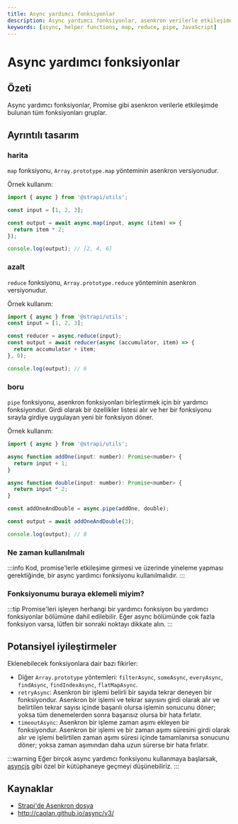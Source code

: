 ```yaml
---
title: Async yardımcı fonksiyonlar
description: Async yardımcı fonksiyonlar, asenkron verilerle etkileşime giren fonksiyonları gruplar. Bu içerikte, async map, reduce ve pipe gibi işlevler ayrıntılı olarak açıklanmaktadır.
keywords: [async, helper functions, map, reduce, pipe, JavaScript]
---
```


# Async yardımcı fonksiyonlar

## Özeti

Async yardımcı fonksiyonlar, Promise gibi asenkron verilerle etkileşimde bulunan tüm fonksiyonları gruplar.

## Ayrıntılı tasarım

### harita

`map` fonksiyonu, `Array.prototype.map` yönteminin asenkron versiyonudur.

Örnek kullanım:

```js
import { async } from '@strapi/utils';

const input = [1, 2, 3];

const output = await async.map(input, async (item) => {
  return item * 2;
});

console.log(output); // [2, 4, 6]
```

### azalt

`reduce` fonksiyonu, `Array.prototype.reduce` yönteminin asenkron versiyonudur.

Örnek kullanım:

```js
import { async } from '@strapi/utils';
const input = [1, 2, 3];

const reducer = async.reduce(input);
const output = await reducer(async (accumulator, item) => {
  return accumulator + item;
}, 0);

console.log(output); // 6
```

### boru

`pipe` fonksiyonu, asenkron fonksiyonları birleştirmek için bir yardımcı fonksiyondur. Girdi olarak bir özellikler listesi alır ve her bir fonksiyonu sırayla girdiye uygulayan yeni bir fonksiyon döner.

Örnek kullanım:

```js
import { async } from '@strapi/utils';

async function addOne(input: number): Promise<number> {
  return input + 1;
}

async function double(input: number): Promise<number> {
  return input * 2;
}

const addOneAndDouble = async.pipe(addOne, double);

const output = await addOneAndDouble(3);

console.log(output); // 8
```

### Ne zaman kullanılmalı

:::info
Kod, promise'lerle etkileşime girmesi ve üzerinde yineleme yapması gerektiğinde, bir async yardımcı fonksiyonu kullanılmalıdır.
:::

### Fonksiyonumu buraya eklemeli miyim?

:::tip
Promise'leri işleyen herhangi bir yardımcı fonksiyon bu yardımcı fonksiyonlar bölümüne dahil edilebilir. Eğer async bölümünde çok fazla fonksiyon varsa, lütfen bir sonraki noktayı dikkate alın.
:::

## Potansiyel iyileştirmeler

Eklenebilecek fonksiyonlara dair bazı fikirler:

- Diğer `Array.prototype` yöntemleri: `filterAsync`, `someAsync`, `everyAsync`, `findAsync`, `findIndexAsync`, `flatMapAsync`.
- `retryAsync`: Asenkron bir işlemi belirli bir sayıda tekrar deneyen bir fonksiyondur. Asenkron bir işlemi ve tekrar sayısını girdi olarak alır ve belirtilen tekrar sayısı içinde başarılı olursa işlemin sonucunu döner; yoksa tüm denemelerden sonra başarısız olursa bir hata fırlatır.
- `timeoutAsync`: Asenkron bir işleme zaman aşımı ekleyen bir fonksiyondur. Asenkron bir işlemi ve bir zaman aşımı süresini girdi olarak alır ve işlemi belirtilen zaman aşımı süresi içinde tamamlanırsa sonucunu döner; yoksa zaman aşımından daha uzun sürerse bir hata fırlatır.

:::warning
Eğer birçok async yardımcı fonksiyonu kullanmaya başlarsak, [asyncjs](http://caolan.github.io/async/v3/) gibi özel bir kütüphaneye geçmeyi düşünebiliriz.
:::

## Kaynaklar

- [Strapi'de Asenkron dosya](https://github.com/strapi/strapi/blob/9b36c3b10adaa00fd3596853abc63122632c36fe/packages/core/utils/lib/async.js)
- http://caolan.github.io/async/v3/